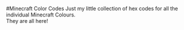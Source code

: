 #Minecraft Color Codes
Just my little collection of hex codes for all the individual Minecraft Colours.  
They are all here!
